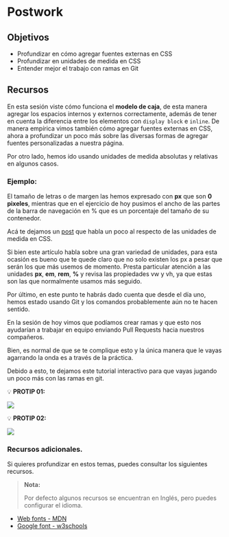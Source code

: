 # Postwork

## Objetivos

- Profundizar en cómo agregar fuentes externas en CSS
- Profundizar en unidades de medida en CSS
- Entender mejor el trabajo con ramas en Git

## Recursos

En esta sesión viste cómo funciona el **modelo de caja**, de esta manera agregar los espacios internos y externos correctamente, además de tener en cuenta la diferencia entre los elementos con `display block` e `inline`. De manera empírica vimos también cómo agregar fuentes externas en CSS, ahora a profundizar un poco más sobre las diversas formas de agregar fuentes personalizadas a nuestra página.

Por otro lado, hemos ido usando unidades de medida absolutas y relativas en algunos casos.

### Ejemplo:

El tamaño de letras o de margen las hemos expresado con **px** que son **0 pixeles**, mientras que en el ejercicio de hoy pusimos el ancho de las partes de la barra de navegación en % que es un porcentaje del tamaño de su contenedor.

Acá te dejamos un [post](https://lenguajecss.com/css/modelo-de-cajas/unidades-css/) que habla un poco al respecto de las unidades de medida en CSS.

Si bien este artículo habla sobre una gran variedad de unidades, para esta ocasión es bueno que te quede claro que no solo existen los px a pesar que serán los que más usemos de momento. Presta particular atención a las unidades **px**, **em**, **rem**, **%** y revisa las propiedades vw y vh, ya que estas son las que normalmente usamos más seguido.

Por último, en este punto te habrás dado cuenta que desde el día uno, hemos estado usando Git y los comandos probablemente aún no te hacen sentido.

En la sesión de hoy vimos que podíamos crear ramas y que esto nos ayudarían a trabajar en equipo enviando Pull Requests hacia nuestros compañeros.

Bien, es normal de que se te complique esto y la única manera que le vayas agarrando la onda es a través de la práctica.

Debido a esto, te dejamos este tutorial interactivo para que vayas jugando un poco más con las ramas en git.

💡 **PROTIP 01:**

![](https://github.com/beduExpert/A1-Frontend-Fundamentals-2020/blob/master/sesion-02/assets/p1.png)

💡 **PROTIP 02:**

![](https://github.com/beduExpert/A1-Frontend-Fundamentals-2020/blob/master/sesion-02/assets/2.png)

### Recursos adicionales.

Si quieres profundizar en estos temas, puedes consultar los siguientes recursos.

> **Nota:**
>
>Por defecto algunos recursos se encuentran en Inglés, pero puedes configurar el idioma.

+ [Web fonts - MDN](https://developer.mozilla.org/en-US/docs/Learn/CSS/Styling_text/Web_fonts)
+ [Google font - w3schools](https://www.w3schools.com/howto/howto_google_fonts.asp)